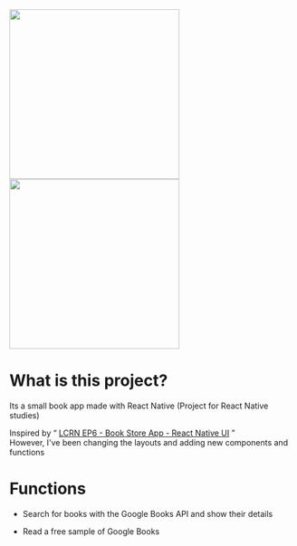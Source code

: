 <img  src='https://github.com/user-attachments/assets/b8bc5a50-e843-44d3-9346-441af4cd5de9' width=300/>

<img src='https://github.com/user-attachments/assets/c350c747-e5e2-405d-b4d9-78014faadc36' width=300 />


# What is this project?
Its a small book app made with React Native
(Project for React Native studies)
<br />

Inspired by “ [LCRN EP6 - Book Store App - React Native UI](https://www.youtube.com/watch?v=PEI38Pa8ZYM) ”
<br />
However, I've been changing the layouts and adding new components and functions


# Functions
- Search for books with the Google Books API and show their details

- Read a free sample of Google Books






